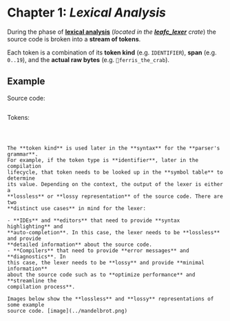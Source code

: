 # Chapter 1: _Lexical Analysis_

During the phase of [**lexical analysis**](https://www.wikiwand.com/en/Lexical_analysis)
(_located in the **[leafc_lexer](https://docs.rs/leafc_lexer)** crate_) the
source code is broken into a **stream of tokens**.

Each token is a combination of its **token kind** (e.g. `IDENTIFIER`), **span**
(e.g. `0..19`), and the **actual raw bytes** (e.g. `🦀ferris_the_crab`).

## Example

Source code:

```

```

Tokens:

```



The **token kind** is used later in the **syntax** for the **parser's grammar**.
For example, if the token type is **identifier**, later in the compilation
lifecycle, that token needs to be looked up in the **symbol table** to determine
its value. Depending on the context, the output of the lexer is either a
**lossless** or **lossy representation** of the source code. There are two
**distinct use cases** in mind for the lexer:

- **IDEs** and **editors** that need to provide **syntax highlighting** and
**auto-completion**. In this case, the lexer needs to be **lossless** and provide
**detailed information** about the source code.
- **Compilers** that need to provide **error messages** and **diagnostics**. In
this case, the lexer needs to be **lossy** and provide **minimal information**
about the source code such as to **optimize performance** and **streamline the
compilation process**.

Images below show the **lossless** and **lossy** representations of some example
source code. [image](../mandelbrot.png)
```
